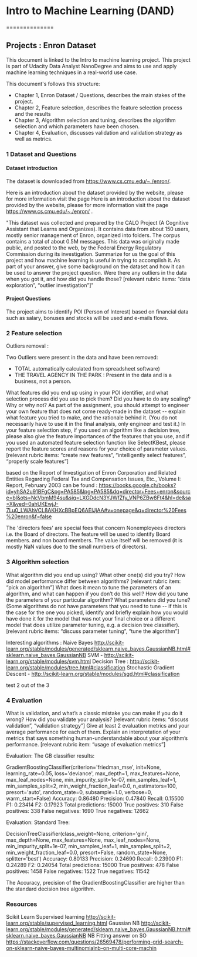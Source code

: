 # Intro to Machine Learning (DAND)

==============
## Projects : Enron Dataset

This document is linked to the Intro to machine learning project. 
This project is part of Udacity Data Analyst NanoDegree and aims to use and apply machine learning techniques in a real-world use case.

This document's follows this structure:
- Chapter 1, Enron Dataset / Questions, describes the main stakes of the project.
- Chapter 2, Feature selection, describes the feature selection process and the results
- Chapter 3, Algorithm selection and tuning, describes the algorithm selection and which parameters have been chosen.
- Chapter 4, Evaluation, discusses validation and validation strategy as well as metrics.


### 1 Dataset and Questions

#### Dataset introduction

The dataset is downloaded from https://www.cs.cmu.edu/~./enron/.

Here is an introduction about the dataset provided by the website, please for more information visit the page Here is an introduction about the dataset provided by the website, please for more information visit the page https://www.cs.cmu.edu/~./enron/ . 

"This dataset was collected and prepared by the CALO Project (A Cognitive Assistant that Learns and Organizes). It contains data from about 150 users, mostly senior management of Enron, organized into folders. The corpus contains a total of about 0.5M messages. This data was originally made public, and posted to the web, by the Federal Energy Regulatory Commission during its investigation.
Summarize for us the goal of this project and how machine learning is useful in trying to accomplish it. As part of your answer, give some background on the dataset and how it can be used to answer the project question. Were there any outliers in the data when you got it, and how did you handle those?  [relevant rubric items: “data exploration”, “outlier investigation”]"

#### Project Questions 

The project aims to identify POI (Person of Interest) based on financial data such as salary, bonuses and stocks will be used and e-mails flows.

### 2 Feature selection
Outliers removal :

Two Outliers were present in the data and have been removed:
 
- TOTAL automatically calculated from spreadsheet software)
- THE TRAVEL AGENCY IN THE PARK : Present in the data and is a business, not a person. 

What features did you end up using in your POI identifier, and what selection process did you use to pick them? Did you have to do any scaling? Why or why not? As part of the assignment, you should attempt to engineer your own feature that does not come ready-made in the dataset -- explain what feature you tried to make, and the rationale behind it. (You do not necessarily have to use it in the final analysis, only engineer and test it.) In your feature selection step, if you used an algorithm like a decision tree, please also give the feature importances of the features that you use, and if you used an automated feature selection function like SelectKBest, please report the feature scores and reasons for your choice of parameter values.  [relevant rubric items: “create new features”, “intelligently select features”, “properly scale features”]

based on the Report of Investigation of Enron Corporation and Related Entities Regarding Federal Tax and Compensation Issues, Etc., Volume I: Report, February 2003
 can  be found : https://books.google.ch/books?id=yhSA2u91BFgC&pg=PA585&lpg=PA585&dq=director+Fees+enron&source=bl&ots=NcVbmM94su&sig=LXGDdcN3YJWfZfy_VNP6ZBw8Ft4&hl=de&sa=X&ved=0ahUKEwjJ-7Lu0_LWAhVCL8AKHXcBBpEQ6AEIJjAA#v=onepage&q=director%20Fees%20enron&f=false

The 'directors fees' are special fees that concern Nonemployees directors i.e. the Board of directors. 
The feature will be used to identify Board members. and non board members.  The value itself will be removed (it is mostly NaN values due to the small numbers of directors).


### 3 Algorithm selection 
What algorithm did you end up using? What other one(s) did you try? How did model performance differ between algorithms?  [relevant rubric item: “pick an algorithm”]
What does it mean to tune the parameters of an algorithm, and what can happen if you don’t do this well?  How did you tune the parameters of your particular algorithm? What parameters did you tune? (Some algorithms do not have parameters that you need to tune -- if this is the case for the one you picked, identify and briefly explain how you would have done it for the model that was not your final choice or a different model that does utilize parameter tuning, e.g. a decision tree classifier).  [relevant rubric items: “discuss parameter tuning”, “tune the algorithm”]

Interesting algorithms : 
Naive Bayes  http://scikit-learn.org/stable/modules/generated/sklearn.naive_bayes.GaussianNB.html#sklearn.naive_bayes.GaussianNB
SVM - http://scikit-learn.org/stable/modules/svm.html 
Decision Tree :  http://scikit-learn.org/stable/modules/tree.html#classification 
Stochastic Gradient Descent  - http://scikit-learn.org/stable/modules/sgd.html#classification

test 2 out of the 3 

### 4 Evaluation
What is validation, and what’s a classic mistake you can make if you do it wrong? How did you validate your analysis?  [relevant rubric items: “discuss validation”, “validation strategy”]
Give at least 2 evaluation metrics and your average performance for each of them.  Explain an interpretation of your metrics
 that says something human-understandable about your algorithm’s performance. [relevant rubric item: “usage of evaluation metrics”]
 
 Evaluation: The GB classifier results: 
 
 GradientBoostingClassifier(criterion='friedman_mse', init=None,
              learning_rate=0.05, loss='deviance', max_depth=1,
              max_features=None, max_leaf_nodes=None,
              min_impurity_split=1e-07, min_samples_leaf=1,
              min_samples_split=2, min_weight_fraction_leaf=0.0,
              n_estimators=100, presort='auto', random_state=0,
              subsample=1.0, verbose=0, warm_start=False)
	Accuracy: 0.86480	Precision: 0.47840	Recall: 0.15500	F1: 0.23414	F2: 0.17923
	Total predictions: 15000	True positives:  310	False positives:  338	False negatives: 1690	True negatives: 12662

Evaluation: Standard Tree:

DecisionTreeClassifier(class_weight=None, criterion='gini', max_depth=None,
            max_features=None, max_leaf_nodes=None,
            min_impurity_split=1e-07, min_samples_leaf=1,
            min_samples_split=2, min_weight_fraction_leaf=0.0,
            presort=False, random_state=None, splitter='best')
	Accuracy: 0.80133	Precision: 0.24690	Recall: 0.23900	F1: 0.24289	F2: 0.24054
	Total predictions: 15000	True positives:  478	False positives: 1458	False negatives: 1522	True negatives: 11542

The Accuracy, precision of the GradientBoostingClassifier are higher than the standard decision tree algorithm.



### Resources

Scikit Learn Supervised learning 
http://scikit-learn.org/stable/supervised_learning.html 
Gaussian NB
http://scikit-learn.org/stable/modules/generated/sklearn.naive_bayes.GaussianNB.html#sklearn.naive_bayes.GaussianNB
NB Fitting answer on SO
https://stackoverflow.com/questions/26569478/performing-grid-search-on-sklearn-naive-bayes-multinomialnb-on-multi-core-machin